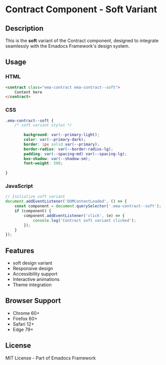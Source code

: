 # Contract Component - Soft Variant

## Description
This is the **soft** variant of the Contract component, designed to integrate seamlessly with the Emadocs Framework's design system.

## Usage

### HTML
```html
<contract class="ema-contract ema-contract--soft">
    Content here
</contract>
```

### CSS
```css
.ema-contract--soft {
    /* soft variant styles */
    
        background: var(--primary-light);
        color: var(--primary-dark);
        border: 1px solid var(--primary);
        border-radius: var(--border-radius-lg);
        padding: var(--spacing-md) var(--spacing-lg);
        box-shadow: var(--shadow-sm);
        font-weight: 500;
    
}
```

### JavaScript
```javascript
// Initialize soft variant
document.addEventListener('DOMContentLoaded', () => {
    const component = document.querySelector('.ema-contract--soft');
    if (component) {
        component.addEventListener('click', (e) => {
            console.log('Contract soft variant clicked');
        });
    }
});
```

## Features
- soft design variant
- Responsive design
- Accessibility support
- Interactive animations
- Theme integration

## Browser Support
- Chrome 60+
- Firefox 60+
- Safari 12+
- Edge 79+

## License
MIT License - Part of Emadocs Framework
